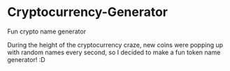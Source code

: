 # Cryptocurrency-Generator
Fun crypto name generator

During the height of the cryptocurrency craze, new coins were popping up with random names every second, so I decided to make a fun token name generator! :D
